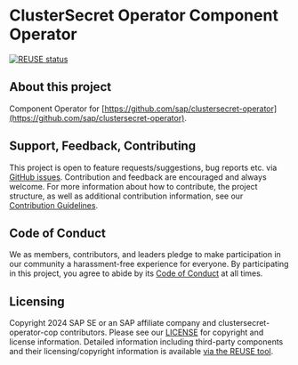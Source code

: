 # ClusterSecret Operator Component Operator

[![REUSE status](https://api.reuse.software/badge/github.com/SAP/clustersecret-operator-cop)](https://api.reuse.software/info/github.com/SAP/clustersecret-operator-cop)

## About this project

Component Operator for [https://github.com/sap/clustersecret-operator](https://github.com/sap/clustersecret-operator).

## Support, Feedback, Contributing

This project is open to feature requests/suggestions, bug reports etc. via [GitHub issues](https://github.com/SAP/clustersecret-operator-cop/issues). Contribution and feedback are encouraged and always welcome. For more information about how to contribute, the project structure, as well as additional contribution information, see our [Contribution Guidelines](CONTRIBUTING.md).

## Code of Conduct

We as members, contributors, and leaders pledge to make participation in our community a harassment-free experience for everyone. By participating in this project, you agree to abide by its [Code of Conduct](https://github.com/SAP/.github/blob/main/CODE_OF_CONDUCT.md) at all times.

## Licensing

Copyright 2024 SAP SE or an SAP affiliate company and clustersecret-operator-cop contributors. Please see our [LICENSE](LICENSE) for copyright and license information. Detailed information including third-party components and their licensing/copyright information is available [via the REUSE tool](https://api.reuse.software/info/github.com/SAP/clustersecret-operator-cop).
